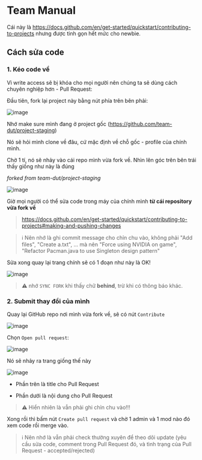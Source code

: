  # Team Manual
 
 Cái này là https://docs.github.com/en/get-started/quickstart/contributing-to-projects nhưng được tinh gọn hết mức cho newbie.
 
 ## Cách sửa code
 
 ### 1. Kéo code về
 Vì write access sẽ bị khóa cho mọi người nên chúng ta sẽ dùng cách chuyên nghiệp hơn - Pull Request:
 
 Đầu tiên, fork lại project này bằng nút phía trên bên phải:
 
 ![image](https://user-images.githubusercontent.com/41561710/234154582-670bf606-ed67-4c11-ac5d-43fe2ec8f31c.png)
 
 Nhớ make sure mình đang ở project gốc (https://github.com/team-dut/project-staging)

Nó sẽ hỏi mình clone về đâu, cứ mặc định về chỗ gốc - profile của chính mình.
 
 Chờ 1 tí, nó sẽ nhảy vào cái repo mình vừa fork về. Nhìn lên góc trên bên trái thấy giống như này là đúng
 
 *forked from team-dut/project-staging*

![image](https://user-images.githubusercontent.com/41561710/234156106-beebd986-c45e-4ae7-b12e-25936f059da9.png)

Giờ mọi người có thể sửa code trong máy của chính mình **từ cái repository vừa fork về**

> https://docs.github.com/en/get-started/quickstart/contributing-to-projects#making-and-pushing-changes

> ℹ️ Nên nhớ là ghi commit message cho chỉn chu vào, không phải "Add files", "Create a.txt", ... mà nên "Force using NVIDIA on game", "Refactor Pacman.java to use Singleton design pattern"

Sửa xong quay lại trang chính sẽ có 1 đoạn như này là OK!

![image](https://user-images.githubusercontent.com/41561710/234156433-a4c28388-c860-4417-bc75-e5a37bea4db3.png)

> :warning: nhớ `SYNC FORK` khi thấy chữ **behind**, trừ khi có thông báo khác.

### 2. Submit thay đổi của mình

Quay lại GitHub repo nơi mình vừa fork về, sẽ có nút `Contribute`

![image](https://user-images.githubusercontent.com/41561710/234156078-56d70df7-66bd-4d6e-8756-ff958b462242.png)

Chọn `Open pull request`:

![image](https://user-images.githubusercontent.com/41561710/234156647-c73a1aa2-a226-4a96-abe4-3a676020b84d.png)

Nó sẽ nhảy ra trang giống thế này

![image](https://user-images.githubusercontent.com/41561710/234157095-45a59f25-7b98-40df-947c-91871ab5ad03.png)

- Phần trên là title cho Pull Request

- Phần dưới là nội dung cho Pull Request

> :warning: Hiển nhiên là vẫn phải ghi chỉn chu vào!!!

Xong rồi thì bấm nút `Create pull request` và chờ 1 admin và 1 mod nào đó xem code rồi merge vào.

> ℹ️ Nên nhớ là vẫn phải check thường xuyên để theo dõi update (yêu cầu sửa code, comment trong Pull Request đó, và tình trạng của Pull Request - accepted/rejected)
